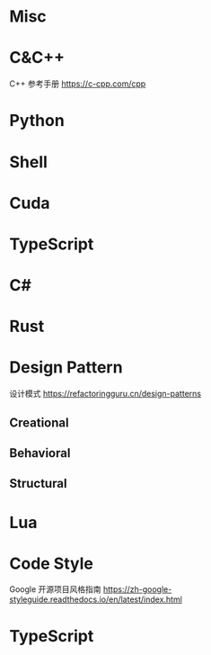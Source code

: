 # Misc

# C&C++
C++ 参考手册 https://c-cpp.com/cpp

# Python

# Shell

# Cuda

# TypeScript

# C#

# Rust

# Design Pattern
设计模式 https://refactoringguru.cn/design-patterns

## Creational

## Behavioral

## Structural

# Lua

# Code Style
Google 开源项目风格指南  https://zh-google-styleguide.readthedocs.io/en/latest/index.html

# TypeScript

